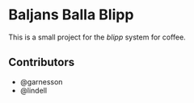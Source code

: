 Baljans Balla Blipp
===================

This is a small project for the *blipp* system for coffee.

Contributors
------------

* @garnesson
* @lindell